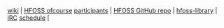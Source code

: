 
[wiki](https://github.com/ritjoe/hfoss/wiki) | [HFOSS ofcourse](http://hfoss.rocfoss.org) [participants](http://hfoss.rocfoss.org/participants) | [HFOSS GitHub repo](https://github.com/ritjoe/hfoss) | [hfoss-library](https://github.com/ritjoe/hfoss-library) | [IRC](https://webchat.freenode.net/?&channels=rit-foss) [schedule](https://github.com/ritjoe/hfoss/wiki/schedule) [